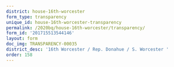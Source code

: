 ```yaml
---
district: house-16th-worcester
form_type: transparency
unique_id: house-16th-worcester-transparency
permalink: /2020bq/house-16th-worcester/transparency/
form_id: '201715513544146'
layout: form
doc_img: TRANSPARENCY-00035
district_desc: '16th Worcester / Rep. Donahue / S. Worcester '
order: 158
---
```


